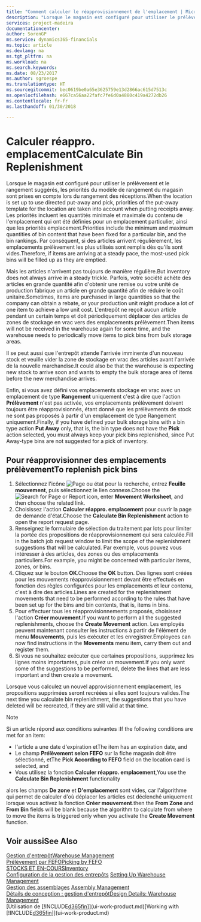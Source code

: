 ```yaml
---
title: "Comment calculer le réapprovisionnement de l'emplacement | Microsoft Docs"
description: "Lorsque le magasin est configuré pour utiliser le prélèvement et le rangement suggérés, les priorités du modèle de rangement du magasin sont prises en compte lors du rangement des réceptions."
services: project-madeira
documentationcenter: 
author: SorenGP
ms.service: dynamics365-financials
ms.topic: article
ms.devlang: na
ms.tgt_pltfrm: na
ms.workload: na
ms.search.keywords: 
ms.date: 08/23/2017
ms.author: sgroespe
ms.translationtype: HT
ms.sourcegitcommit: bec0619be0a65e3625759e13d2866ac615d7513c
ms.openlocfilehash: e667ca56aa22fafc7fe6d0a4880c419a4272db26
ms.contentlocale: fr-fr
ms.lasthandoff: 01/30/2018

---
```

# <a name="calculate-bin-replenishment"></a><span data-ttu-id="08966-103">Calculer réappro. emplacement</span><span class="sxs-lookup"><span data-stu-id="08966-103">Calculate Bin Replenishment</span></span>
<span data-ttu-id="08966-104">Lorsque le magasin est configuré pour utiliser le prélèvement et le rangement suggérés, les priorités du modèle de rangement du magasin sont prises en compte lors du rangement des réceptions.</span><span class="sxs-lookup"><span data-stu-id="08966-104">When the location is set up to use directed put-away and pick, priorities of the put-away template for the location are taken into account when putting receipts away.</span></span> <span data-ttu-id="08966-105">Les priorités incluent les quantités minimale et maximale du contenu de l'emplacement qui ont été définies pour un emplacement particulier, ainsi que les priorités emplacement.</span><span class="sxs-lookup"><span data-stu-id="08966-105">Priorities include the minimum and maximum quantities of bin content that have been fixed for a particular bin, and the bin rankings.</span></span> <span data-ttu-id="08966-106">Par conséquent, si des articles arrivent régulièrement, les emplacements prélèvement les plus utilisés sont remplis dès qu'ils sont vides.</span><span class="sxs-lookup"><span data-stu-id="08966-106">Therefore, if items are arriving at a steady pace, the most-used pick bins will be filled up as they are emptied.</span></span>  

<span data-ttu-id="08966-107">Mais les articles n'arrivent pas toujours de manière régulière.</span><span class="sxs-lookup"><span data-stu-id="08966-107">But inventory does not always arrive in a steady trickle.</span></span> <span data-ttu-id="08966-108">Parfois, votre société achète des articles en grande quantité afin d'obtenir une remise ou votre unité de production fabrique un article en grande quantité afin de réduire le coût unitaire.</span><span class="sxs-lookup"><span data-stu-id="08966-108">Sometimes, items are purchased in large quantities so that the company can obtain a rebate, or your production unit might produce a lot of one item to achieve a low unit cost.</span></span> <span data-ttu-id="08966-109">L'entrepôt ne reçoit aucun article pendant un certain temps et doit périodiquement déplacer des articles de zones de stockage en vrac vers des emplacements prélèvement.</span><span class="sxs-lookup"><span data-stu-id="08966-109">Then items will not be received in the warehouse again for some time, and the warehouse needs to periodically move items to pick bins from bulk storage areas.</span></span>  

<span data-ttu-id="08966-110">Il se peut aussi que l'entrepôt attende l'arrivée imminente d'un nouveau stock et veuille vider la zone de stockage en vrac des articles avant l'arrivée de la nouvelle marchandise.</span><span class="sxs-lookup"><span data-stu-id="08966-110">It could also be that the warehouse is expecting new stock to arrive soon and wants to empty the bulk storage area of items before the new merchandise arrives.</span></span>  

<span data-ttu-id="08966-111">Enfin, si vous avez défini vos emplacements stockage en vrac avec un emplacement de type **Rangement** uniquement c'est à dire que l'action **Prélèvement** n'est pas activée, vos emplacements prélèvement doivent toujours être réapprovisionnés, étant donné que les prélèvements de stock ne sont pas proposés à partir d'un emplacement de type Rangement uniquement.</span><span class="sxs-lookup"><span data-stu-id="08966-111">Finally, if you have defined your bulk storage bins with a bin type action **Put Away** only, that is, the bin type does not have the **Pick** action selected, you must always keep your pick bins replenished, since Put Away-type bins are not suggested for a pick of inventory.</span></span>  

## <a name="to-replenish-pick-bins"></a><span data-ttu-id="08966-112">Pour réapprovisionner des emplacements prélèvement</span><span class="sxs-lookup"><span data-stu-id="08966-112">To replenish pick bins</span></span>  
1.  <span data-ttu-id="08966-113">Sélectionnez l'icône ![Page ou état pour la recherche](media/ui-search/search_small.png "Page ou état pour la recherche"), entrez **Feuille mouvement**, puis sélectionnez le lien connexe.</span><span class="sxs-lookup"><span data-stu-id="08966-113">Choose the ![Search for Page or Report](media/ui-search/search_small.png "Search for Page or Report icon") icon, enter **Movement Worksheet**, and then choose the related link.</span></span>  
2.  <span data-ttu-id="08966-114">Choisissez l'action **Calculer réappro. emplacement** pour ouvrir la page de demande d'état.</span><span class="sxs-lookup"><span data-stu-id="08966-114">Choose the **Calculate Bin Replenishment** action to open the report request page.</span></span>  
3.  <span data-ttu-id="08966-115">Renseignez le formulaire de sélection du traitement par lots pour limiter la portée des propositions de réapprovisionnement qui sera calculée.</span><span class="sxs-lookup"><span data-stu-id="08966-115">Fill in the batch job request window to limit the scope of the replenishment suggestions that will be calculated.</span></span> <span data-ttu-id="08966-116">Par exemple, vous pouvez vous intéresser à des articles, des zones ou des emplacements particuliers.</span><span class="sxs-lookup"><span data-stu-id="08966-116">For example, you might be concerned with particular items, zones, or bins.</span></span>  
4.  <span data-ttu-id="08966-117">Cliquez sur le bouton **OK**.</span><span class="sxs-lookup"><span data-stu-id="08966-117">Choose the **OK** button.</span></span> <span data-ttu-id="08966-118">Des lignes sont créées pour les mouvements réapprovisionnement devant être effectués en fonction des règles configurées pour les emplacements et leur contenu, c'est à dire des articles.</span><span class="sxs-lookup"><span data-stu-id="08966-118">Lines are created for the replenishment movements that need to be performed according to the rules that have been set up for the bins and bin contents, that is, items in bins.</span></span>  
5.  <span data-ttu-id="08966-119">Pour effectuer tous les réapprovisionnements proposés, choisissez l'action **Créer mouvement**.</span><span class="sxs-lookup"><span data-stu-id="08966-119">If you want to perform all the suggested replenishments, choose the **Create Movement** action.</span></span> <span data-ttu-id="08966-120">Les employés peuvent maintenant consulter les instructions à partir de l'élément de menu **Mouvements**, puis les exécuter et les enregistrer.</span><span class="sxs-lookup"><span data-stu-id="08966-120">Employees can now find instructions in the **Movements** menu item, carry them out and register them.</span></span>  
6.  <span data-ttu-id="08966-121">Si vous ne souhaitez exécuter que certaines propositions, supprimez les lignes moins importantes, puis créez un mouvement.</span><span class="sxs-lookup"><span data-stu-id="08966-121">If you only want some of the suggestions to be performed, delete the lines that are less important and then create a movement.</span></span>  

<span data-ttu-id="08966-122">Lorsque vous calculez un nouvel approvisionnement emplacement, les propositions supprimées seront recréées si elles sont toujours valides.</span><span class="sxs-lookup"><span data-stu-id="08966-122">The next time you calculate bin replenishment, the suggestions that you have deleted will be recreated, if they are still valid at that time.</span></span>  

> [!NOTE]  
>  <span data-ttu-id="08966-123">Si un article répond aux conditions suivantes :</span><span class="sxs-lookup"><span data-stu-id="08966-123">If the following conditions are met for an item:</span></span>  
>   
>  -   <span data-ttu-id="08966-124">l'article a une date d'expiration et</span><span class="sxs-lookup"><span data-stu-id="08966-124">The item has an expiration date, and</span></span>  
> -   <span data-ttu-id="08966-125">Le champ **Prélèvement selon FEFO** sur la fiche magasin doit être sélectionné, et</span><span class="sxs-lookup"><span data-stu-id="08966-125">The **Pick According to FEFO** field on the location card is selected, and</span></span>  
> -   <span data-ttu-id="08966-126">Vous utilisez la fonction **Calculer réappro. emplacement**,</span><span class="sxs-lookup"><span data-stu-id="08966-126">You use the **Calculate Bin Replenishment** functionality</span></span>  
>   
>  <span data-ttu-id="08966-127">alors les champs **De zone** et **D'emplacement** sont vides, car l'algorithme qui permet de calculer d'où déplacer les articles est déclenché uniquement lorsque vous activez la fonction **Créer mouvement**.</span><span class="sxs-lookup"><span data-stu-id="08966-127">then the **From Zone** and **From Bin** fields will be blank because the algorithm to calculate from where to move the items is triggered only when you activate the **Create Movement** function.</span></span>  

## <a name="see-also"></a><span data-ttu-id="08966-128">Voir aussi</span><span class="sxs-lookup"><span data-stu-id="08966-128">See Also</span></span>  
[<span data-ttu-id="08966-129">Gestion d'entrepôt</span><span class="sxs-lookup"><span data-stu-id="08966-129">Warehouse Management</span></span>](warehouse-manage-warehouse.md)  
[<span data-ttu-id="08966-130">Prélèvement par FEFO</span><span class="sxs-lookup"><span data-stu-id="08966-130">Picking by FEFO</span></span>](warehouse-picking-by-fefo.md)  
[<span data-ttu-id="08966-131">STOCKS ET EN-COURS</span><span class="sxs-lookup"><span data-stu-id="08966-131">Inventory</span></span>](inventory-manage-inventory.md)  
<span data-ttu-id="08966-132">[Configuration de la gestion des entrepôts](warehouse-setup-warehouse.md)   </span><span class="sxs-lookup"><span data-stu-id="08966-132">[Setting Up Warehouse Management](warehouse-setup-warehouse.md)   </span></span>  
<span data-ttu-id="08966-133">[Gestion des assemblages](assembly-assemble-items.md)  </span><span class="sxs-lookup"><span data-stu-id="08966-133">[Assembly Management](assembly-assemble-items.md)  </span></span>  
[<span data-ttu-id="08966-134">Détails de conception : gestion d'entrepôt</span><span class="sxs-lookup"><span data-stu-id="08966-134">Design Details: Warehouse Management</span></span>](design-details-warehouse-management.md)  
<span data-ttu-id="08966-135">[Utilisation de [!INCLUDE[d365fin](includes/d365fin_md.md)]](ui-work-product.md)</span><span class="sxs-lookup"><span data-stu-id="08966-135">[Working with [!INCLUDE[d365fin](includes/d365fin_md.md)]](ui-work-product.md)</span></span>

